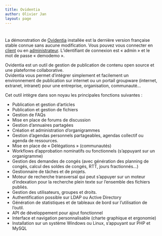 ```yaml
---
title: Ovidentia
author: Olivier Jan
layout: page
---
```

# 

La démonstration de [Ovidentia][1] installée est la dernière version française stable connue sans aucune modification. Vous pouvez vous connecter en [client][2] ou en [administrateur][3]. L’identifiant de connexion est « admin » et le mot de passe « demodemo ».  
  
Ovidentia est un outil de gestion de publication de contenu open source et une plateforme collaborative.  
Ovidentia vous permet d’intégrer simplement et facilement un environnement de publication sur internet ou un portail groupware (internet, extranet, intranet) pour une entreprise, organisation, communauté…

 [1]: http://fr.ovidentia.org/
 [2]: http://demo.cms-fr.net/ovidentia/
 [3]: http://demo.cms-fr.net/ovidentia/index.php?tg=login&cmd=signon

Cet outil intègre dans son noyau les principales fonctions suivantes :

*   Publication et gestion d’articles
*   Publication et gestion de fichiers
*   Gestion de FAQs
*   Mise en place de forums de discussion
*   Gestion d’annuaires partagées
*   Création et administration d’organigrammes
*   Gestion d’agendas personnels partageables, agendas collectif ou agenda de ressources.
*   Mise en place de « Délégations » (communautés)
*   Workflows d’approbation nominatifs ou fonctionnels (s’appuyant sur un organigramme)
*   Gestion des demandes de congés (avec génération des planning de congés, calcul des soldes de congés, RTT, jours fractionnés…)
*   Gestionnaire de tâches et de projets.
*   Moteur de recherche transversal qui peut s’appuyer sur un moteur d’indexation pour la recherche plein texte sur l’ensemble des fichiers publiés.
*   Gestion des utilisateurs, groupes et droits.
*   Authentification possible sur LDAP ou Active Directory
*   Génération de statistiques et de tableaux de bord sur l’utilisation de l’outil.
*   API de développement pour ajout fonctionnel
*   Interface et navigation personnalisable (charte graphique et ergonomie)
*   Installation sur un système Windows ou Linux, s’appuyant sur PHP et MySQL